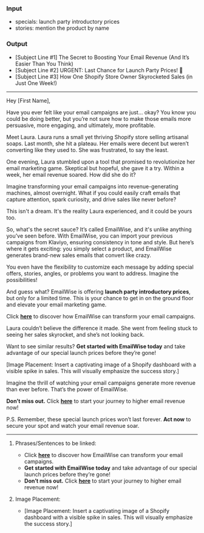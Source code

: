 ### Input

* specials: launch party introductory prices
* stories: mention the product by name

### Output

- [Subject Line #1] The Secret to Boosting Your Email Revenue (And It’s Easier Than You Think)
- [Subject Line #2] URGENT: Last Chance for Launch Party Prices! 🚀
- [Subject Line #3] How One Shopify Store Owner Skyrocketed Sales (in Just One Week!)

---

Hey [First Name],

Have you ever felt like your email campaigns are just... okay? You know you could be doing better, but you’re not sure how to make those emails more persuasive, more engaging, and ultimately, more profitable.

Meet Laura. Laura runs a small yet thriving Shopify store selling artisanal soaps. Last month, she hit a plateau. Her emails were decent but weren’t converting like they used to. She was frustrated, to say the least. 

One evening, Laura stumbled upon a tool that promised to revolutionize her email marketing game. Skeptical but hopeful, she gave it a try. Within a week, her email revenue soared. How did she do it?

Imagine transforming your email campaigns into revenue-generating machines, almost overnight. What if you could easily craft emails that capture attention, spark curiosity, and drive sales like never before?

This isn't a dream. It's the reality Laura experienced, and it could be yours too.

So, what's the secret sauce? It’s called EmailWise, and it's unlike anything you’ve seen before. With EmailWise, you can import your previous campaigns from Klaviyo, ensuring consistency in tone and style. But here’s where it gets exciting: you simply select a product, and EmailWise generates brand-new sales emails that convert like crazy. 

You even have the flexibility to customize each message by adding special offers, stories, angles, or problems you want to address. Imagine the possibilities!

And guess what? EmailWise is offering **launch party introductory prices**, but only for a limited time. This is your chance to get in on the ground floor and elevate your email marketing game.

Click **[here](#)** to discover how EmailWise can transform your email campaigns.

Laura couldn’t believe the difference it made. She went from feeling stuck to seeing her sales skyrocket, and she’s not looking back. 

Want to see similar results? **Get started with EmailWise today** and take advantage of our special launch prices before they’re gone!

[Image Placement: Insert a captivating image of a Shopify dashboard with a visible spike in sales. This will visually emphasize the success story.]

Imagine the thrill of watching your email campaigns generate more revenue than ever before. That’s the power of EmailWise.

**Don’t miss out.** Click **[here](#)** to start your journey to higher email revenue now!

P.S. Remember, these special launch prices won’t last forever. **Act now** to secure your spot and watch your email revenue soar.

---

1. Phrases/Sentences to be linked:
   - Click **[here](#)** to discover how EmailWise can transform your email campaigns.
   - **Get started with EmailWise today** and take advantage of our special launch prices before they’re gone!
   - **Don’t miss out.** Click **[here](#)** to start your journey to higher email revenue now!

2. Image Placement:
   - [Image Placement: Insert a captivating image of a Shopify dashboard with a visible spike in sales. This will visually emphasize the success story.]
